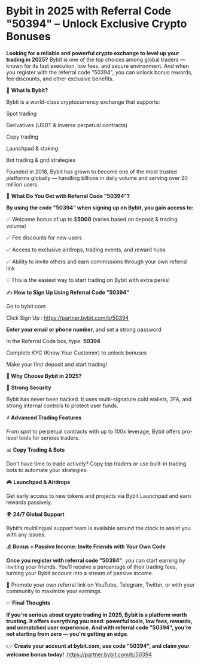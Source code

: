# Bybit in 2025 with Referral Code "50394" – Unlock Exclusive Crypto Bonuses

**Looking for a reliable and powerful crypto exchange to level up your trading in 2025?** Bybit is one of the top choices among global traders — known for its fast execution, low fees, and secure environment. And when you register with the referral code "50394", you can unlock bonus rewards, fee discounts, and other exclusive benefits.

🔎 **What Is Bybit?**

Bybit is a world-class cryptocurrency exchange that supports:

Spot trading

Derivatives (USDT & inverse perpetual contracts)

Copy trading

Launchpad & staking

Bot trading & grid strategies

Founded in 2018, Bybit has grown to become one of the most trusted platforms globally — handling billions in daily volume and serving over 20 million users.

🎁 **What Do You Get with Referral Code "50394"?**

**By using the code "50394" when signing up on Bybit, you gain access to:**

✅ Welcome bonus of up to $**5000** (varies based on deposit & trading volume)

✅ Fee discounts for new users

✅ Access to exclusive airdrops, trading events, and reward hubs

✅ Ability to invite others and earn commissions through your own referral link

💡 This is the easiest way to start trading on Bybit with extra perks!

✍️ **How to Sign Up Using Referral Code "50394"**

Go to bybit.com

Click Sign Up : https://partner.bybit.com/b/50394

**Enter your email or phone number**, and set a strong password

In the Referral Code box, type: **50394**

Complete KYC (Know Your Customer) to unlock bonuses

Make your first deposit and start trading!

**🌟 Why Choose Bybit in 2025?**

🔐 **Strong Security**

Bybit has never been hacked. It uses multi-signature cold wallets, 2FA, and strong internal controls to protect user funds.

**⚡ Advanced Trading Features**

From spot to perpetual contracts with up to 100x leverage, Bybit offers pro-level tools for serious traders.

📊 **Copy Trading & Bots**

Don’t have time to trade actively? Copy top traders or use built-in trading bots to automate your strategies.

🎮 **Launchpad & Airdrops**

Get early access to new tokens and projects via Bybit Launchpad and earn rewards passively.

🌍 **24/7 Global Support**

Bybit’s multilingual support team is available around the clock to assist you with any issues.

💰 **Bonus + Passive Income: Invite Friends with Your Own Code**

**Once you register with referral code "50394"**, you can start earning by inviting your friends. You’ll receive a percentage of their trading fees, turning your Bybit account into a stream of passive income.

📢 Promote your own referral link on YouTube, Telegram, Twitter, or with your community to maximize your earnings.

✅ **Final Thoughts**

**If you're serious about crypto trading in 2025, Bybit is a platform worth trusting. It offers everything you need: powerful tools, low fees, rewards, and unmatched user experience. And with referral code "50394", you're not starting from zero — you're getting an edge**.

👉 **Create your account at bybit.com, use code "50394", and claim your welcome bonus today!** :https://partner.bybit.com/b/50394


